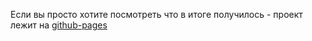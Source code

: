 Если вы просто хотите посмотреть что в итоге получилось - проект лежит на [github-pages](https://bekrenev.github.io/portfolio/index.html)
